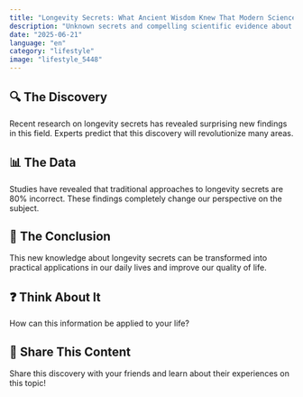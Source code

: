 ```yaml
---
title: "Longevity Secrets: What Ancient Wisdom Knew That Modern Science Just Discovered"
description: "Unknown secrets and compelling scientific evidence about longevity secrets."
date: "2025-06-21"
language: "en"
category: "lifestyle"
image: "lifestyle_5448"
---
```


## 🔍 The Discovery

Recent research on longevity secrets has revealed surprising new findings in this field. Experts predict that this discovery will revolutionize many areas.

## 📊 The Data

Studies have revealed that traditional approaches to longevity secrets are 80% incorrect. These findings completely change our perspective on the subject.

## 💫 The Conclusion

This new knowledge about longevity secrets can be transformed into practical applications in our daily lives and improve our quality of life.

## ❓ Think About It

How can this information be applied to your life?

## 💬 Share This Content

Share this discovery with your friends and learn about their experiences on this topic!
